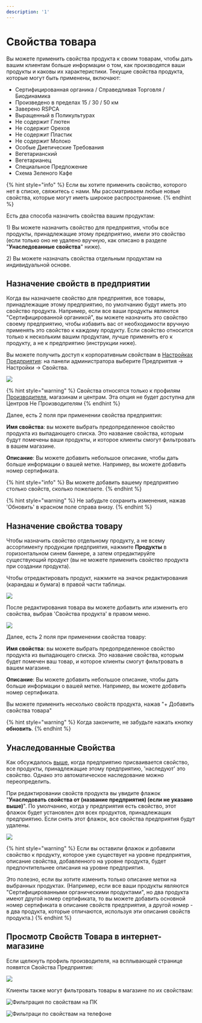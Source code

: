 ```yaml
---
description: '1'
---
```


# Свойства товара

Вы можете применить свойства продукта к своим товарам, чтобы дать вашим клиентам больше информации о том, как производятся ваши продукты и каковы их характеристики. Текущие свойства продукта, которые могут быть применены, включают:

* Сертифицированная органика / Справедливая Торговля / Биодинамика
* Произведено в пределах 15 / 30 / 50 км
* Заверено RSPCA
* Выращенный в Поликультурах
* Не содержит Глютен
* Не содержит Орехов
* Не содержит Пластик
* Не содержит Молоко
* Особые Диетические Требования
* Вегетарианский
* Вегетарианец
* Специальное Предложение
* Схема Зеленого Кафе

{% hint style="info" %}
Если вы хотите применить свойство, которого нет в списке, свяжитесь с нами. Мы рассматриваем любые новые свойства, которые могут иметь широкое распространение.
{% endhint %}

Есть два способа назначить свойства вашим продуктам:

1\) Вы можете назначить свойство для предприятия, чтобы все продукты, принадлежащие этому предприятию, имели это свойство \(если только оно не удалено вручную, как описано в разделе "**Унаследованные свойства**" ниже\).

2\) Вы можете назначать свойства отдельным продуктам на индивидуальной основе.

## Назначение свойств в предприятии

Когда вы назначаете свойство для предприятия, все товары, принадлежащие этому предприятию, по умолчанию будут иметь это свойство продукта. Например, если все ваши продукты являются "Сертифицированной органикой", вы можете назначить это свойство своему предприятию, чтобы избавить вас от необходимости вручную применять это свойство к каждому продукту. Если свойство относится только к нескольким вашим продуктам, лучше применить его к продукту, а не к предприятию \(инструкции ниже\).

Вы можете получить доступ к корпоративным свойствам в [Настройках Предприятия](../enterprise-profile/enterprise-settings.md): на панели администратора выберите Предприятия -&gt; Настройки -&gt; Свойства.

![](../../.gitbook/assets/properties1.jpg)

{% hint style="warning" %}
Свойства относятся только к профилям [Производителя](../enterprise-profile/package-types.md#for-producers), магазинам и центрам. Эта опция не будет доступна для Центров Не Производителям
{% endhint %}

Далее, есть 2 поля при применении свойства предприятия:

**Имя свойства**: вы можете выбрать предопределенное свойство продукта из выпадающего списка. Это название свойства, которым будут помечены ваши продукты, и которое клиенты смогут фильтровать в вашем магазине.

**Описание**: Вы можете добавить небольшое описание, чтобы дать больше информации о вашей метке. Например, вы можете добавить номер сертификата.

{% hint style="info" %}
Вы можете добавить вашему предприятию столько свойств, сколько пожелаете.
{% endhint %}

{% hint style="warning" %}
Не забудьте сохранить изменения, нажав 'Обновить' в красном поле справа внизу.
{% endhint %}

## Назначение свойства товару

Чтобы назначить свойство отдельному продукту, а не всему ассортименту продукции предприятия, нажмите **Продукты** в горизонтальном синем баннере, а затем отредактируйте существующий продукт \(вы не можете применить свойство продукта при создании продукта\).

Чтобы отредактировать продукт, нажмите на значок редактирования \(карандаш и бумага\) в правой части таблицы.

![](../../.gitbook/assets/property-to-product.png)

После редактирования товара вы можете добавить или изменить его свойства, выбрав 'Свойства продукта' в правом меню.

![](../../.gitbook/assets/properties2.jpg)

Далее, есть 2 поля при применении свойства товару:

**Имя свойства**: вы можете выбрать предопределенное свойство продукта из выпадающего списка. Это название свойства, которым будет помечен ваш товар, и которое клиенты смогут фильтровать в вашем магазине.

**Описание**: Вы можете добавить небольшое описание, чтобы дать больше информации о вашей метке. Например, вы можете добавить номер сертификата.

Вы можете применить несколько свойств продукта, нажав "+ Добавить свойства товара"

{% hint style="warning" %}
Когда закончите, не забудьте нажать кнопку **обновить**.
{% endhint %}

## Унаследованные Свойства

Как обсуждалось [выше](product-properties.md#assigning-a-property-to-an-enterprise), когда предприятию присваивается свойство, все продукты, принадлежащие этому предприятию, 'наследуют' это свойство. Однако это автоматическое наследование можно переопределить.

При редактировании свойств продукта вы увидите флажок "**Унаследовать свойства от \(название предприятия\) \(если не указано выше\)**". По умолчанию, когда у предприятия есть свойство, этот флажок будет установлен для всех продуктов, принадлежащих предприятию. Если снять этот флажок, все свойства предприятия будут удалены.

![](../../.gitbook/assets/properties3.jpg)

{% hint style="warning" %}
Если вы оставили флажок и добавили свойство к продукту, которое уже существует на уровне предприятия, описание свойства, добавленного на уровне продукта, будет предпочтительнее описания на уровне предприятия.

Это полезно, если вы хотите изменить только описание метки на выбранных продуктах. \(Например, если все ваши продукты являются "Сертифицированными органическими продуктами", но два продукта имеют другой номер сертификата, то вы можете добавить основной номер сертификата в описание свойств предприятия, а другой номер - в два продукта, которые отличаются, используя эти описания свойств продукта.\)
{% endhint %}

## Просмотр Свойств Товара в интернет-магазине

Если щелкнуть профиль производителя, на всплывающей странице появятся Свойства Предприятия:

![](../../.gitbook/assets/viewproperty.jpg)

Клиенты также могут фильтровать товары в магазине по их свойствам:

![&#x424;&#x438;&#x43B;&#x44C;&#x442;&#x440;&#x430;&#x446;&#x438;&#x44F; &#x43F;&#x43E; &#x441;&#x432;&#x43E;&#x439;&#x441;&#x442;&#x432;&#x430;&#x43C; &#x43D;&#x430; &#x41F;&#x41A;](../../.gitbook/assets/propertiesscreenlaptop.jpg)

![&#x424;&#x438;&#x43B;&#x44C;&#x442;&#x440;&#x430;&#x446;&#x438; &#x43F;&#x43E; &#x441;&#x432;&#x43E;&#x439;&#x441;&#x442;&#x432;&#x430;&#x43C; &#x43D;&#x430; &#x442;&#x435;&#x43B;&#x435;&#x444;&#x43E;&#x43D;&#x435;](../../.gitbook/assets/propertiesscreenphone.jpg)

